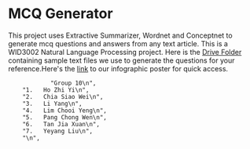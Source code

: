 # MCQ Generator
This project uses Extractive Summarizer, Wordnet and Conceptnet to generate mcq questions and answers from any text article. This is a WID3002 Natural Language Processing project. 
Here is the [Drive Folder](https://drive.google.com/drive/folders/1HAefWSnH-YiEb8cd39BSR6em7E3ASf9V?usp=sharing) containing sample text files we use to generate the questions for your reference.Here's the [link](https://drive.google.com/drive/folders/1dWVqnY6IN_Z_fAOEmpNrHpi3UxsTmUk6?usp=sharing) to our infographic poster for quick access.

                "Group 10\n",
        "1.   Ho Zhi Yi\n",
        "2.   Chia Siao Wei\n",
        "3.   Li Yang\n",
        "4.   Lim Chooi Yeng\n",
        "5.   Pang Chong Wen\n",
        "6.   Tan Jia Xuan\n",
        "7.   Yeyang Liu\n",
        "\n",

